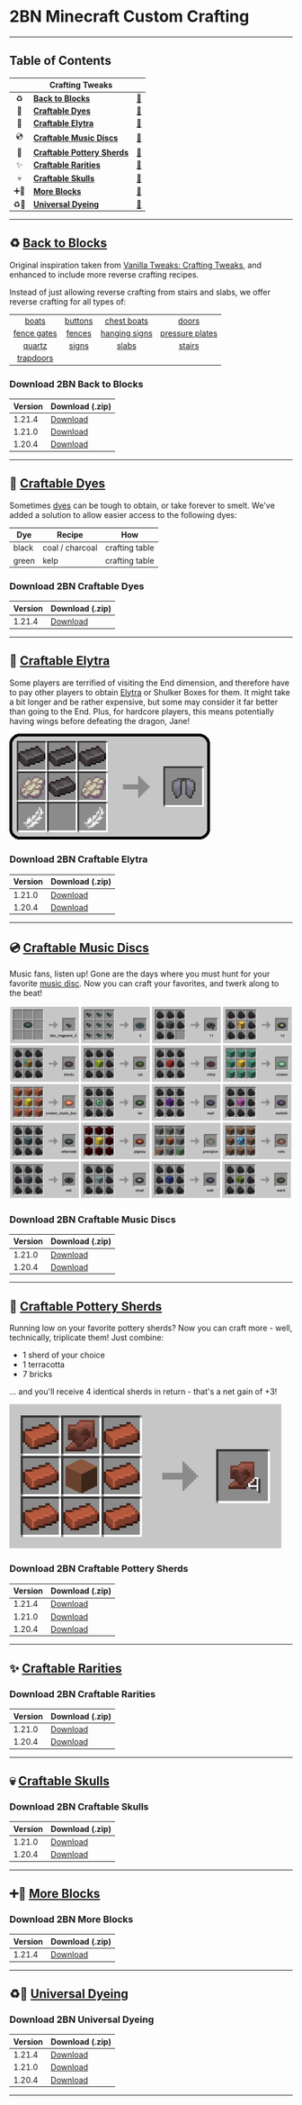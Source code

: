 # 2BN Minecraft Custom Crafting

---

## Table of Contents

| | Crafting Tweaks | |
| :---: | --- | ---: |
| ♻️ | [**Back to Blocks**](#️-back-to-blocks) | [💾](#download-2bn-back-to-blocks) |
| 🎨 | [**Craftable Dyes**](#-craftable-dyes) | [💾](#download-2bn-craftable-dyes) |
| 🪽 | [**Craftable Elytra**](#-craftable-elytra) | [💾](#download-2bn-craftable-elytra) |
| 💿 | [**Craftable Music Discs**](#-craftable-music-discs) | [💾](#download-2bn-craftable-music-discs) |
| 🏺 | [**Craftable Pottery Sherds**](#-craftable-pottery-sherds) | [💾](#download-2bn-craftable-pottery-sherds) |
| ✨ | [**Craftable Rarities**](#-craftable-rarities) | [💾](#download-2bn-craftable-rarities) |
| 💀 | [**Craftable Skulls**](#-craftable-skulls) | [💾](#download-2bn-craftable-skulls) |
| ➕🧱 | [**More Blocks**](#-more-blocks) | [💾](#download-2bn-more-blocks) |
| ♻️🌈 | [**Universal Dyeing**](#️-universal-dyeing) | [💾](#download-2bn-universal-dyeing) |

---

## ♻️ [Back to Blocks](back-to-blocks/)

Original inspiration taken from [Vanilla Tweaks: Crafting Tweaks](https://vanillatweaks.net/picker/crafting-tweaks), and enhanced to include more reverse crafting recipes.

Instead of just allowing reverse crafting from stairs and slabs, we offer reverse crafting for all types of:

| | | | |
| :---: | :---: | :---: | :---: |
| [boats](https://minecraft.wiki/w/Boat) | [buttons](https://minecraft.wiki/w/Button) | [chest boats](https://minecraft.wiki/w/Boat_with_Chest) | [doors](https://minecraft.wiki/w/Door) |
| [fence gates](https://minecraft.wiki/w/Fence_Gate) | [fences](https://minecraft.wiki/w/Fence) | [hanging signs](https://minecraft.wiki/w/Hanging_Sign) | [pressure plates](https://minecraft.wiki/w/Pressure_Plate) |
| [quartz](https://minecraft.wiki/w/Block_of_Quartz) | [signs](https://minecraft.wiki/w/Sign) | [slabs](https://minecraft.wiki/w/Slab) | [stairs](https://minecraft.wiki/w/Stairs) |
| [trapdoors](https://minecraft.wiki/w/Trapdoor) | | | |

### Download 2BN Back to Blocks

| Version | Download (.zip) |
| --- | --- |
| 1.21.4 | [Download](back-to-blocks/1.21.4/2bn-back-to-blocks/2bn-back-to-blocks_1.21.4.zip) |
| 1.21.0 | [Download](back-to-blocks/1.21.0/2bn-back-to-blocks/2bn-back-to-blocks.zip) |
| 1.20.4 | [Download](back-to-blocks/1.20.4/2bn-reverse-crafting-VTmodified/2bn-reverse-crafting-VTmodified.zip) |

---

## 🎨 [Craftable Dyes](craftable-dyes/)

Sometimes [dyes](https://minecraft.wiki/w/Dye) can be tough to obtain, or take forever to smelt. We've added a solution to allow easier access to the following dyes:

| Dye | Recipe | How |
| --- | --- | --- |
| black | coal / charcoal | crafting table |
| green | kelp | crafting table |

### Download 2BN Craftable Dyes

| Version | Download (.zip) |
| --- | --- |
| 1.21.4 | [Download](craftable-dyes/1.21.4/2bn-craftable-dyes/2bn-craftable-dyes_1.21.4.zip) |

---

## 🪽 [Craftable Elytra](craftable-elytra/)

Some players are terrified of visiting the End dimension, and therefore have to pay other players to obtain [Elytra](https://minecraft.wiki/w/Elytra) or Shulker Boxes for them. It might take a bit longer and be rather expensive, but some may consider it far better than going to the End. Plus, for hardcore players, this means potentially having wings before defeating the dragon, Jane!

![elytra](craftable-elytra/screenshots/craftable-elytra.png)

### Download 2BN Craftable Elytra

| Version | Download (.zip) |
| --- | --- |
| 1.21.0 | [Download](craftable-elytra/1.21.0/2bn-craftable-elytra/2bn-craftable-elytra.zip) |
| 1.20.4 | [Download](craftable-elytra/1.20.4/2bn-craftable-elytra/2bn-craftable-elytra.zip) |

---

## 💿 [Craftable Music Discs](craftable-music-discs/)

Music fans, listen up! Gone are the days where you must hunt for your favorite [music disc](https://minecraft.wiki/w/Music_Disc). Now you can craft your favorites, and twerk along to the beat!

![music discs](craftable-music-discs/screenshots/2bn-craftable-music-discs.png)

### Download 2BN Craftable Music Discs

| Version | Download (.zip) |
| --- | --- |
| 1.21.0 | [Download](craftable-music-discs/1.21.0/2bn-craftable-music-discs/2bn-craftable-music-discs.zip) |
| 1.20.4 | [Download](craftable-music-discs/1.20.4/2bn-craftable-discs/2bn-craftable-discs.zip) |

---

## 🏺 [Craftable Pottery Sherds](craftable-pottery-sherds/)

Running low on your favorite pottery sherds? Now you can craft more - well, technically, triplicate them! Just combine:

- 1 sherd of your choice
- 1 terracotta
- 7 bricks

... and you'll receive 4 identical sherds in return - that's a net gain of +3!

![pottery sherds](craftable-pottery-sherds/screenshots/pottery-sherds.png)

### Download 2BN Craftable Pottery Sherds

| Version | Download (.zip) |
| --- | --- |
| 1.21.4 | [Download](craftable-pottery-sherds/1.21.4/2bn-craftable-pottery-sherds/2bn-craftable-pottery-sherds_1.21.4.zip) |
| 1.21.0 | [Download](craftable-pottery-sherds/1.21.0/2bn-craftable-pottery-sherds/2bn-craftable-pottery-sherds.zip) |
| 1.20.4 | [Download](craftable-pottery-sherds/1.20.4/2bn-craftable-sherds/2bn-craftable-sherds.zip) |

---

## ✨ [Craftable Rarities](craftable-rarities/)

### Download 2BN Craftable Rarities

| Version | Download (.zip) |
| --- | --- |
| 1.21.0 | [Download]() |
| 1.20.4 | [Download]() |

---

## 💀 [Craftable Skulls](craftable-skulls/)

### Download 2BN Craftable Skulls

| Version | Download (.zip) |
| --- | --- |
| 1.21.0 | [Download]() |
| 1.20.4 | [Download]() |

---

## ➕🧱 [More Blocks](more-blocks/)

### Download 2BN More Blocks

| Version | Download (.zip) |
| --- | --- |
| 1.21.4 | [Download]() |

---

## ♻️🌈 [Universal Dyeing](universal-dyeing/)

### Download 2BN Universal Dyeing

| Version | Download (.zip) |
| --- | --- |
| 1.21.4 | [Download]() |
| 1.21.0 | [Download]() |
| 1.20.4 | [Download]() |

---

